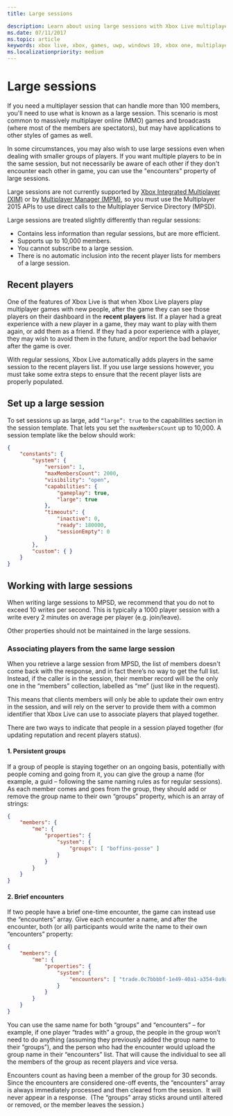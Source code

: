 ```yaml
---
title: Large sessions

description: Learn about using large sessions with Xbox Live multiplayer platform.
ms.date: 07/11/2017
ms.topic: article
keywords: xbox live, xbox, games, uwp, windows 10, xbox one, multiplayer, large session, recent players
ms.localizationpriority: medium
---
```

# Large sessions

If you need a multiplayer session that can handle more than 100 members, you'll need to use what is known as a large session. This scenario is most common to massively multiplayer online (MMO) games and broadcasts (where most of the members are spectators), but may have applications to other styles of games as well.

In some circumstances, you may also wish to use large sessions even when dealing with smaller groups of players. If you want multiple players to be in the same session, but not necessarily be aware of each other if they don't encounter each other in game, you can use the "encounters" property of large sessions.

Large sessions are not currently supported by [Xbox Integrated Multiplayer (XIM)](../xbox-integrated-multiplayer.md) or by [Multiplayer Manager (MPM)](../multiplayer-manager.md), so you must use the Multiplayer 2015 APIs to use direct calls to the Multiplayer Service Directory (MPSD).

Large sessions are treated slightly differently than regular sessions:

* Contains less information than regular sessions, but are more efficient.
* Supports up to 10,000 members.
* You cannot subscribe to a large session.
* There is no automatic inclusion into the recent player lists for members of a large session.

## Recent players

One of the features of Xbox Live is that when Xbox Live players play multiplayer games with new people, after the game they can see those players on their dashboard in the **recent players** list. If a player had a great experience with a new player in a game, they may want to play with them again, or add them as a friend. If they had a poor experience with a player, they may wish to avoid them in the future, and/or report the bad behavior after the game is over.

With regular sessions, Xbox Live automatically adds players in the same session to the recent players list. If you use large sessions however, you must take some extra steps to ensure that the recent player lists are properly populated.

## Set up a large session

To set sessions up as large, add `“large”: true` to the capabilities section in the session template. That lets you set the `maxMembersCount` up to 10,000. A session template like the below should work:

```json
{
    "constants": {
        "system": {
            "version": 1,
            "maxMembersCount": 2000,
            "visibility": "open",
            "capabilities": {
                "gameplay": true,
                "large": true
            },
            "timeouts": {
                "inactive": 0,
                "ready": 180000,
                "sessionEmpty": 0
            }
        },
        "custom": { }
    }
}
```

## Working with large sessions

When writing large sessions to MPSD, we recommend that you do not to exceed 10 writes per second. This is typically a 1000 player session with a write every 2 minutes on average per player (e.g. join/leave).

Other properties should not be maintained in the large sessions.

### Associating players from the same large session

When you retrieve a large session from MPSD, the list of members doesn't come back with the response, and in fact there’s no way to get the full list. Instead, if the caller is in the session, their member record will be the only one in the “members” collection, labelled as “me” (just like in the request).

This means that clients members will only be able to update their own entry in the session, and will rely on the server to provide them with a common identifier that Xbox Live can use to associate players that played together.

There are two ways to indicate that people in a session played together (for updating reputation and recent players status).

#### 1. Persistent groups

If a group of people is staying together on an ongoing basis, potentially with people coming and going from it, you can give the group a name (for example, a guid – following the same naming rules as for regular sessions).  As each member comes and goes from the group, they should add or remove the group name to their own “groups” property, which is an array of strings:

```json
{
    "members": {
        "me": {
            "properties": {
                "system": {
                    "groups": [ "boffins-posse" ]
                }
            }
        }
    }
}
```

#### 2. Brief encounters

If two people have a brief one-time encounter, the game can instead use the “encounters” array. Give each encounter a name, and after the encounter, both (or all) participants would write the name to their own “encounters” property:

```json
{
    "members": {
        "me": {
            "properties": {
                "system": {
                    "encounters": [ "trade.0c7bbbbf-1e49-40a1-a354-0a9a9e23d26a" ]
                }
            }
        }
    }
}
```

You can use the same name for both “groups” and “encounters” – for example, if one player “trades with” a group, the people in the group won’t need to do anything (assuming they previously added the group name to their “groups”), and the person who had the encounter would upload the group name in their “encounters” list. That will cause the individual to see all the members of the group as recent players and vice versa.

Encounters count as having been a member of the group for 30 seconds. Since the encounters are considered one-off events, the “encounters” array is always immediately processed and then cleared from the session.  It will never appear in a response.  (The “groups” array sticks around until altered or removed, or the member leaves the session.)
